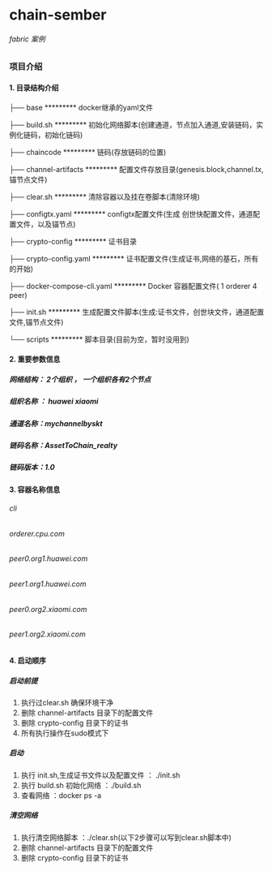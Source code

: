 # chain-sember
###### fabric 案例


### 项目介绍

#### 1.  目录结构介绍

├── base ********* docker继承的yaml文件

├── build.sh ********* 初始化网络脚本(创建通道，节点加入通道,安装链码，实例化链码，初始化链码)

├── chaincode ********* 链码(存放链码的位置)

├── channel-artifacts ********* 配置文件存放目录(genesis.block,channel.tx,锚节点文件)

├── clear.sh ********* 清除容器以及挂在卷脚本(清除环境)

├── configtx.yaml ********* configtx配置文件(生成 创世快配置文件，通道配置文件，以及锚节点)

├── crypto-config ********* 证书目录

├── crypto-config.yaml ********* 证书配置文件(生成证书,网络的基石，所有的开始)

├── docker-compose-cli.yaml ********* Docker 容器配置文件( 1 orderer 4 peer)

├── init.sh ********* 生成配置文件脚本(生成:证书文件，创世块文件，通道配置文件,锚节点文件)

└── scripts ********* 脚本目录(目前为空，暂时没用到)


#### 2.  重要参数信息

##### 网络结构： 2个组织 ， 一个组织各有2个节点
##### 组织名称 ： huawei xiaomi
##### 通道名称：mychannelbyskt
##### 链码名称：AssetToChain_realty
##### 链码版本：1.0

#### 3. 容器名称信息

###### cli
###### orderer.cpu.com
###### peer0.org1.huawei.com
###### peer1.org1.huawei.com
###### peer0.org2.xiaomi.com
###### peer1.org2.xiaomi.com
 
 

#### 4. 启动顺序 

##### 启动前提
1. 执行过clear.sh 确保环境干净
2. 删除  channel-artifacts 目录下的配置文件
3. 删除  crypto-config 目录下的证书
4. 所有执行操作在sudo模式下 

##### 启动

1.  执行 init.sh,生成证书文件以及配置文件 ： ./init.sh
2.  执行 build.sh 初始化网络 ：./build.sh
3.  查看网络 ：docker ps -a

##### 清空网络

1. 执行清空网络脚本 ：./clear.sh(以下2步骤可以写到clear.sh脚本中)
2. 删除  channel-artifacts 目录下的配置文件
3. 删除  crypto-config 目录下的证书
